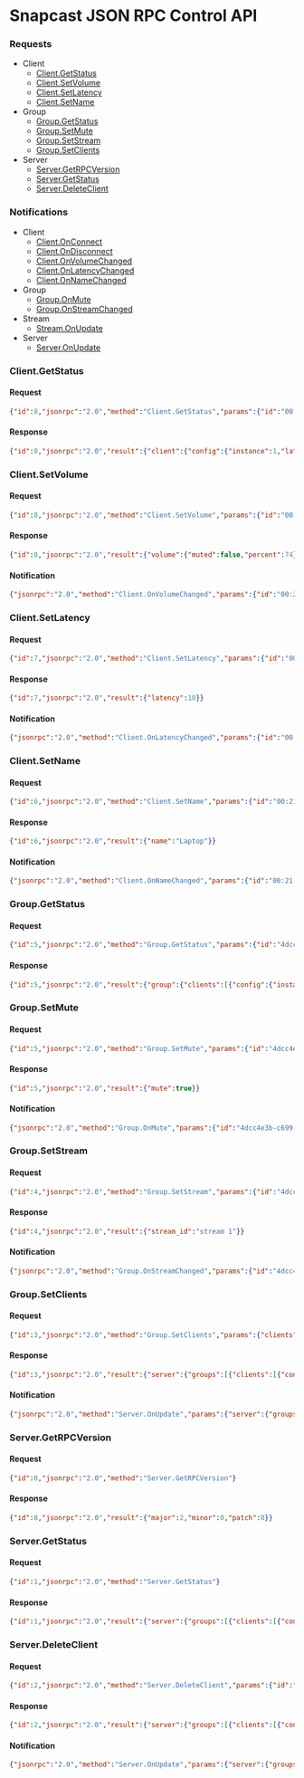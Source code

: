 Snapcast JSON RPC Control API
=============================
### Requests
* Client
  * [Client.GetStatus](#clientgetstatus)
  * [Client.SetVolume](#clientsetvolume)
  * [Client.SetLatency](#clientsetlatency)
  * [Client.SetName](#clientsetname)
* Group
  * [Group.GetStatus](#groupgetstatus)
  * [Group.SetMute](#groupsetmute)
  * [Group.SetStream](#groupsetstream)
  * [Group.SetClients](#groupsetclients)
* Server
  * [Server.GetRPCVersion](#servergetrpcversion)
  * [Server.GetStatus](#servergetstatus)
  * [Server.DeleteClient](#serverdeleteclient)

### Notifications
* Client
  * [Client.OnConnect](#clientonconnect)
  * [Client.OnDisconnect](#clientondisconnect)
  * [Client.OnVolumeChanged](#clientonvolumechanged)
  * [Client.OnLatencyChanged](#clientonlatencychanged)
  * [Client.OnNameChanged](#clientonnamechanged)
* Group
  * [Group.OnMute](#grouponmute)
  * [Group.OnStreamChanged](#grouponstreamchanged)
* Stream
  * [Stream.OnUpdate](#streamonupdate)
* Server
  * [Server.OnUpdate](#serveronupdate)


### Client.GetStatus
#### Request
```json
{"id":8,"jsonrpc":"2.0","method":"Client.GetStatus","params":{"id":"00:21:6a:7d:74:fc"}}
```

#### Response
```json
{"id":8,"jsonrpc":"2.0","result":{"client":{"config":{"instance":1,"latency":0,"name":"","volume":{"muted":false,"percent":74}},"connected":true,"host":{"arch":"x86_64","ip":"127.0.0.1","mac":"00:21:6a:7d:74:fc","name":"T400","os":"Linux Mint 17.3 Rosa"},"id":"00:21:6a:7d:74:fc","lastSeen":{"sec":1488026416,"usec":135973},"snapclient":{"name":"Snapclient","protocolVersion":2,"version":"0.10.0"}}}}
```

### Client.SetVolume
#### Request
```json
{"id":8,"jsonrpc":"2.0","method":"Client.SetVolume","params":{"id":"00:21:6a:7d:74:fc","volume":{"muted":false,"percent":74}}}
```

#### Response
```json
{"id":8,"jsonrpc":"2.0","result":{"volume":{"muted":false,"percent":74}}}
```

#### Notification
```json
{"jsonrpc":"2.0","method":"Client.OnVolumeChanged","params":{"id":"00:21:6a:7d:74:fc","volume":{"muted":false,"percent":74}}}
```

### Client.SetLatency
#### Request
```json
{"id":7,"jsonrpc":"2.0","method":"Client.SetLatency","params":{"id":"00:21:6a:7d:74:fc#2","latency":10}}
```

#### Response
```json
{"id":7,"jsonrpc":"2.0","result":{"latency":10}}
```

#### Notification
```json
{"jsonrpc":"2.0","method":"Client.OnLatencyChanged","params":{"id":"00:21:6a:7d:74:fc#2","latency":10}}
```

### Client.SetName
#### Request
```json
{"id":6,"jsonrpc":"2.0","method":"Client.SetName","params":{"id":"00:21:6a:7d:74:fc#2","name":"Laptop"}}
```

#### Response
```json
{"id":6,"jsonrpc":"2.0","result":{"name":"Laptop"}}
```

#### Notification
```json
{"jsonrpc":"2.0","method":"Client.OnNameChanged","params":{"id":"00:21:6a:7d:74:fc#2","name":"Laptop"}}
```


### Group.GetStatus
#### Request
```json
{"id":5,"jsonrpc":"2.0","method":"Group.GetStatus","params":{"id":"4dcc4e3b-c699-a04b-7f0c-8260d23c43e1"}}
```

#### Response
```json
{"id":5,"jsonrpc":"2.0","result":{"group":{"clients":[{"config":{"instance":2,"latency":10,"name":"Laptop","volume":{"muted":false,"percent":48}},"connected":true,"host":{"arch":"x86_64","ip":"127.0.0.1","mac":"00:21:6a:7d:74:fc","name":"T400","os":"Linux Mint 17.3 Rosa"},"id":"00:21:6a:7d:74:fc#2","lastSeen":{"sec":1488026485,"usec":644997},"snapclient":{"name":"Snapclient","protocolVersion":2,"version":"0.10.0"}},{"config":{"instance":1,"latency":0,"name":"","volume":{"muted":false,"percent":74}},"connected":true,"host":{"arch":"x86_64","ip":"127.0.0.1","mac":"00:21:6a:7d:74:fc","name":"T400","os":"Linux Mint 17.3 Rosa"},"id":"00:21:6a:7d:74:fc","lastSeen":{"sec":1488026481,"usec":223747},"snapclient":{"name":"Snapclient","protocolVersion":2,"version":"0.10.0"}}],"id":"4dcc4e3b-c699-a04b-7f0c-8260d23c43e1","muted":true,"name":"","stream_id":"stream 1"}}}
```

### Group.SetMute
#### Request
```json
{"id":5,"jsonrpc":"2.0","method":"Group.SetMute","params":{"id":"4dcc4e3b-c699-a04b-7f0c-8260d23c43e1","mute":true}}
```

#### Response
```json
{"id":5,"jsonrpc":"2.0","result":{"mute":true}}
```

#### Notification
```json
{"jsonrpc":"2.0","method":"Group.OnMute","params":{"id":"4dcc4e3b-c699-a04b-7f0c-8260d23c43e1","mute":true}}
```

### Group.SetStream
#### Request
```json
{"id":4,"jsonrpc":"2.0","method":"Group.SetStream","params":{"id":"4dcc4e3b-c699-a04b-7f0c-8260d23c43e1","stream_id":"stream 1"}}
```

#### Response
```json
{"id":4,"jsonrpc":"2.0","result":{"stream_id":"stream 1"}}
```

#### Notification
```json
{"jsonrpc":"2.0","method":"Group.OnStreamChanged","params":{"id":"4dcc4e3b-c699-a04b-7f0c-8260d23c43e1","stream_id":"stream 1"}}
```


### Group.SetClients
#### Request
```json
{"id":3,"jsonrpc":"2.0","method":"Group.SetClients","params":{"clients":["00:21:6a:7d:74:fc#2","00:21:6a:7d:74:fc"],"id":"4dcc4e3b-c699-a04b-7f0c-8260d23c43e1"}}
```

#### Response
```json
{"id":3,"jsonrpc":"2.0","result":{"server":{"groups":[{"clients":[{"config":{"instance":2,"latency":6,"name":"123 456","volume":{"muted":false,"percent":48}},"connected":true,"host":{"arch":"x86_64","ip":"127.0.0.1","mac":"00:21:6a:7d:74:fc","name":"T400","os":"Linux Mint 17.3 Rosa"},"id":"00:21:6a:7d:74:fc#2","lastSeen":{"sec":1488025901,"usec":864472},"snapclient":{"name":"Snapclient","protocolVersion":2,"version":"0.10.0"}},{"config":{"instance":1,"latency":0,"name":"","volume":{"muted":false,"percent":100}},"connected":true,"host":{"arch":"x86_64","ip":"127.0.0.1","mac":"00:21:6a:7d:74:fc","name":"T400","os":"Linux Mint 17.3 Rosa"},"id":"00:21:6a:7d:74:fc","lastSeen":{"sec":1488025905,"usec":45238},"snapclient":{"name":"Snapclient","protocolVersion":2,"version":"0.10.0"}}],"id":"4dcc4e3b-c699-a04b-7f0c-8260d23c43e1","muted":false,"name":"","stream_id":"stream 2"}],"server":{"host":{"arch":"x86_64","ip":"","mac":"","name":"T400","os":"Linux Mint 17.3 Rosa"},"snapserver":{"controlProtocolVersion":1,"name":"Snapserver","protocolVersion":1,"version":"0.10.0"}},"streams":[{"id":"stream 1","status":"idle","uri":{"fragment":"","host":"","path":"/tmp/snapfifo","query":{"buffer_ms":"20","codec":"flac","name":"stream 1","sampleformat":"48000:16:2"},"raw":"pipe:///tmp/snapfifo?name=stream 1","scheme":"pipe"}},{"id":"stream 2","status":"idle","uri":{"fragment":"","host":"","path":"/tmp/snapfifo","query":{"buffer_ms":"20","codec":"flac","name":"stream 2","sampleformat":"48000:16:2"},"raw":"pipe:///tmp/snapfifo?name=stream 2","scheme":"pipe"}}]}}}
```

#### Notification
```json
{"jsonrpc":"2.0","method":"Server.OnUpdate","params":{"server":{"groups":[{"clients":[{"config":{"instance":2,"latency":6,"name":"123 456","volume":{"muted":false,"percent":48}},"connected":true,"host":{"arch":"x86_64","ip":"127.0.0.1","mac":"00:21:6a:7d:74:fc","name":"T400","os":"Linux Mint 17.3 Rosa"},"id":"00:21:6a:7d:74:fc#2","lastSeen":{"sec":1488025901,"usec":864472},"snapclient":{"name":"Snapclient","protocolVersion":2,"version":"0.10.0"}},{"config":{"instance":1,"latency":0,"name":"","volume":{"muted":false,"percent":100}},"connected":true,"host":{"arch":"x86_64","ip":"127.0.0.1","mac":"00:21:6a:7d:74:fc","name":"T400","os":"Linux Mint 17.3 Rosa"},"id":"00:21:6a:7d:74:fc","lastSeen":{"sec":1488025905,"usec":45238},"snapclient":{"name":"Snapclient","protocolVersion":2,"version":"0.10.0"}}],"id":"4dcc4e3b-c699-a04b-7f0c-8260d23c43e1","muted":false,"name":"","stream_id":"stream 2"}],"server":{"host":{"arch":"x86_64","ip":"","mac":"","name":"T400","os":"Linux Mint 17.3 Rosa"},"snapserver":{"controlProtocolVersion":1,"name":"Snapserver","protocolVersion":1,"version":"0.10.0"}},"streams":[{"id":"stream 1","status":"idle","uri":{"fragment":"","host":"","path":"/tmp/snapfifo","query":{"buffer_ms":"20","codec":"flac","name":"stream 1","sampleformat":"48000:16:2"},"raw":"pipe:///tmp/snapfifo?name=stream 1","scheme":"pipe"}},{"id":"stream 2","status":"idle","uri":{"fragment":"","host":"","path":"/tmp/snapfifo","query":{"buffer_ms":"20","codec":"flac","name":"stream 2","sampleformat":"48000:16:2"},"raw":"pipe:///tmp/snapfifo?name=stream 2","scheme":"pipe"}}]}}}
```


### Server.GetRPCVersion
#### Request
```json
{"id":8,"jsonrpc":"2.0","method":"Server.GetRPCVersion"}
```

#### Response
```json
{"id":8,"jsonrpc":"2.0","result":{"major":2,"minor":0,"patch":0}}
```


### Server.GetStatus
#### Request
```json
{"id":1,"jsonrpc":"2.0","method":"Server.GetStatus"}
```

#### Response
```json
{"id":1,"jsonrpc":"2.0","result":{"server":{"groups":[{"clients":[{"config":{"instance":2,"latency":6,"name":"123 456","volume":{"muted":false,"percent":48}},"connected":true,"host":{"arch":"x86_64","ip":"127.0.0.1","mac":"00:21:6a:7d:74:fc","name":"T400","os":"Linux Mint 17.3 Rosa"},"id":"00:21:6a:7d:74:fc#2","lastSeen":{"sec":1488025696,"usec":578142},"snapclient":{"name":"Snapclient","protocolVersion":2,"version":"0.10.0"}},{"config":{"instance":1,"latency":0,"name":"","volume":{"muted":false,"percent":81}},"connected":true,"host":{"arch":"x86_64","ip":"192.168.0.54","mac":"00:21:6a:7d:74:fc","name":"T400","os":"Linux Mint 17.3 Rosa"},"id":"00:21:6a:7d:74:fc","lastSeen":{"sec":1488025696,"usec":611255},"snapclient":{"name":"Snapclient","protocolVersion":2,"version":"0.10.0"}}],"id":"4dcc4e3b-c699-a04b-7f0c-8260d23c43e1","muted":false,"name":"","stream_id":"stream 2"}],"server":{"host":{"arch":"x86_64","ip":"","mac":"","name":"T400","os":"Linux Mint 17.3 Rosa"},"snapserver":{"controlProtocolVersion":1,"name":"Snapserver","protocolVersion":1,"version":"0.10.0"}},"streams":[{"id":"stream 1","status":"idle","uri":{"fragment":"","host":"","path":"/tmp/snapfifo","query":{"buffer_ms":"20","codec":"flac","name":"stream 1","sampleformat":"48000:16:2"},"raw":"pipe:///tmp/snapfifo?name=stream 1","scheme":"pipe"}},{"id":"stream 2","status":"idle","uri":{"fragment":"","host":"","path":"/tmp/snapfifo","query":{"buffer_ms":"20","codec":"flac","name":"stream 2","sampleformat":"48000:16:2"},"raw":"pipe:///tmp/snapfifo?name=stream 2","scheme":"pipe"}}]}}}
```


### Server.DeleteClient
#### Request
```json
{"id":2,"jsonrpc":"2.0","method":"Server.DeleteClient","params":{"id":"00:21:6a:7d:74:fc"}}
```

#### Response
```json
{"id":2,"jsonrpc":"2.0","result":{"server":{"groups":[{"clients":[{"config":{"instance":2,"latency":6,"name":"123 456","volume":{"muted":false,"percent":48}},"connected":true,"host":{"arch":"x86_64","ip":"127.0.0.1","mac":"00:21:6a:7d:74:fc","name":"T400","os":"Linux Mint 17.3 Rosa"},"id":"00:21:6a:7d:74:fc#2","lastSeen":{"sec":1488025751,"usec":654777},"snapclient":{"name":"Snapclient","protocolVersion":2,"version":"0.10.0"}}],"id":"4dcc4e3b-c699-a04b-7f0c-8260d23c43e1","muted":false,"name":"","stream_id":"stream 2"}],"server":{"host":{"arch":"x86_64","ip":"","mac":"","name":"T400","os":"Linux Mint 17.3 Rosa"},"snapserver":{"controlProtocolVersion":1,"name":"Snapserver","protocolVersion":1,"version":"0.10.0"}},"streams":[{"id":"stream 1","status":"idle","uri":{"fragment":"","host":"","path":"/tmp/snapfifo","query":{"buffer_ms":"20","codec":"flac","name":"stream 1","sampleformat":"48000:16:2"},"raw":"pipe:///tmp/snapfifo?name=stream 1","scheme":"pipe"}},{"id":"stream 2","status":"idle","uri":{"fragment":"","host":"","path":"/tmp/snapfifo","query":{"buffer_ms":"20","codec":"flac","name":"stream 2","sampleformat":"48000:16:2"},"raw":"pipe:///tmp/snapfifo?name=stream 2","scheme":"pipe"}}]}}}
```

#### Notification
```json
{"jsonrpc":"2.0","method":"Server.OnUpdate","params":{"server":{"groups":[{"clients":[{"config":{"instance":2,"latency":6,"name":"123 456","volume":{"muted":false,"percent":48}},"connected":true,"host":{"arch":"x86_64","ip":"127.0.0.1","mac":"00:21:6a:7d:74:fc","name":"T400","os":"Linux Mint 17.3 Rosa"},"id":"00:21:6a:7d:74:fc#2","lastSeen":{"sec":1488025751,"usec":654777},"snapclient":{"name":"Snapclient","protocolVersion":2,"version":"0.10.0"}}],"id":"4dcc4e3b-c699-a04b-7f0c-8260d23c43e1","muted":false,"name":"","stream_id":"stream 2"}],"server":{"host":{"arch":"x86_64","ip":"","mac":"","name":"T400","os":"Linux Mint 17.3 Rosa"},"snapserver":{"controlProtocolVersion":1,"name":"Snapserver","protocolVersion":1,"version":"0.10.0"}},"streams":[{"id":"stream 1","status":"idle","uri":{"fragment":"","host":"","path":"/tmp/snapfifo","query":{"buffer_ms":"20","codec":"flac","name":"stream 1","sampleformat":"48000:16:2"},"raw":"pipe:///tmp/snapfifo?name=stream 1","scheme":"pipe"}},{"id":"stream 2","status":"idle","uri":{"fragment":"","host":"","path":"/tmp/snapfifo","query":{"buffer_ms":"20","codec":"flac","name":"stream 2","sampleformat":"48000:16:2"},"raw":"pipe:///tmp/snapfifo?name=stream 2","scheme":"pipe"}}]}}}
```


